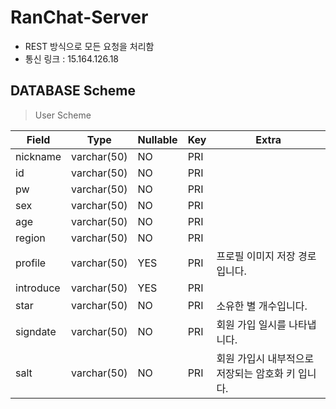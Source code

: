 # RanChat-Server
* REST 방식으로 모든 요청을 처리함
* 통신 링크 : 15.164.126.18

## DATABASE Scheme
> User Scheme

| Field | Type | Nullable | Key | Extra |
| ------ | ------ | ------ | ------ | ------ |
| nickname | varchar(50) | NO | PRI |  |
| id | varchar(50) | NO | PRI |  |
| pw | varchar(50) | NO | PRI |  |
| sex | varchar(50) | NO | PRI |  |
| age | varchar(50) | NO | PRI |  |
| region | varchar(50) | NO | PRI |  |
| profile | varchar(50) | YES | PRI | 프로필 이미지 저장 경로입니다. |
| introduce | varchar(50) | YES | PRI |  |
| star | varchar(50) | NO | PRI | 소유한 별 개수입니다. |
| signdate | varchar(50) | NO | PRI | 회원 가입 일시를 나타냅니다. |
| salt | varchar(50) | NO | PRI | 회원 가입시 내부적으로 저장되는 암호화 키 입니다. |

